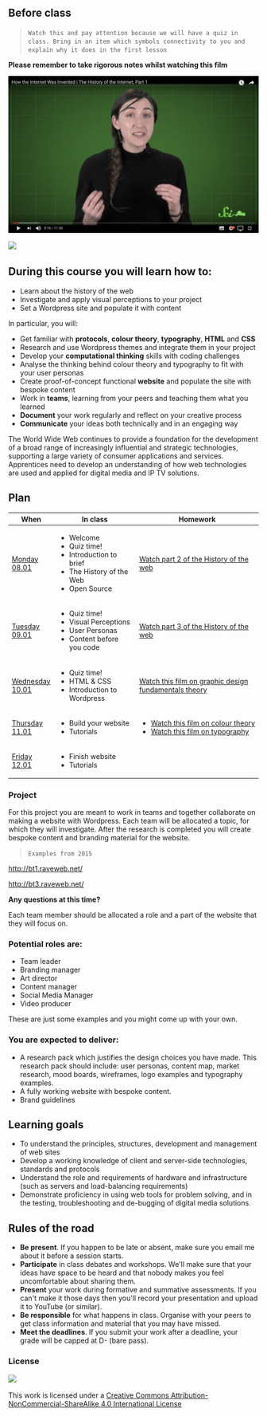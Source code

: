 ## Before class

> `Watch this and pay attention because we will have a quiz in class. Bring in an item which symbols connectivity to you and explain why it does in the first lesson`

**Please remember to take rigorous notes whilst watching this film**

[![webhistory1](assets/youtube1.png)](https://www.youtube.com/watch?v=1UStbvRnwmQ)

<img src="https://media.giphy.com/media/CTX0ivSQbI78A/giphy.gif" width="900">

## During this course you will learn how to:
* Learn about the history of the web
* Investigate and apply visual perceptions to your project
* Set a Wordpress site and populate it with content

In particular, you will:

* Get familiar with **protocols**, **colour theory**, **typography**, **HTML** and **CSS**
* Research and use Wordpress themes and integrate them in your project
* Develop your **computational thinking** skills with coding challenges
* Analyse the thinking behind colour theory and typography to fit with your user personas
* Create proof-of-concept functional **website** and populate the site with bespoke content
* Work in **teams**, learning from your peers and teaching them what you learned
* **Document** your work regularly and reflect on your creative process
* **Communicate** your ideas both technically and in an engaging way

The World Wide Web continues to provide a foundation for the development of a broad range of increasingly influential and strategic technologies, supporting a large variety of consumer applications and services. Apprentices need to develop an understanding of how web technologies are used and applied for digital media and IP TV solutions.

## Plan

When | In class           | Homework
---- | ------------------ | --------
[Monday<br>08.01](sessions/01)| <ul><li>Welcome <li>Quiz time! <li>Introduction to brief <li>The History of the Web <li>Open Source | [Watch part 2 of the History of the web](https://www.youtube.com/watch?v=1CsPHKJWiw0)
[Tuesday<br>09.01](sessions/02)| <ul><li>Quiz time! <li>Visual Perceptions <li>User Personas <li>Content before you code  | [Watch part 3 of the History of the web](https://www.youtube.com/watch?v=eYkXD_cGUYU)
[Wednesday<br>10.01](sessions/03)| <ul><li>Quiz time! <li>HTML & CSS <li>Introduction to Wordpress | [Watch this film on graphic design fundamentals theory](https://www.youtube.com/watch?v=YqQx75OPRa0)
[Thursday<br>11.01](sessions/04)| <ul><li>Build your website <li>Tutorials | <ul><li> [Watch this film on colour theory](https://www.youtube.com/watch?v=_2LLXnUdUIc) <li> [Watch this film on typography](https://www.youtube.com/watch?v=sByzHoiYFX0)
[Friday<br>12.01](sessions/05)| <ul><li>Finish website <li>Tutorials |

### Project

For this project you are meant to work in teams and together collaborate on making a website with Wordpress. Each team will be allocated a topic, for which they will investigate. After the research is completed you will create bespoke content and branding material for the website.

> `Examples from 2015`

http://bt1.raveweb.net/

http://bt3.raveweb.net/

**Any questions at this time?**

Each team member should be allocated a role and a part of the website that they will focus on.

### Potential roles are:
* Team leader
* Branding manager
* Art director
* Content manager
* Social Media Manager
* Video producer

These are just some examples and you might come up with your own.

### You are expected to deliver:
* A research pack which justifies the design choices you have made. This research pack should include: user personas, content map, market research, mood boards, wireframes, logo examples and typography examples.
* A fully working website with bespoke content.
* Brand guidelines

## Learning goals

* To understand the principles, structures, development and management of web sites
* Develop a working knowledge of client and server-side technologies, standards and protocols
* Understand the role and requirements of hardware and infrastructure (such as servers and load-balancing requirements)
* Demonstrate proficiency in using web tools for problem solving, and in the testing, troubleshooting and de-bugging of digital media solutions.

## Rules of the road

* **Be present**. If you happen to be late or absent, make sure you email me about it before a session starts.
* **Participate** in class debates and workshops. We'll make sure that your ideas have space to be heard and that nobody makes you feel uncomfortable about sharing them.
* **Present** your work during formative and summative assessments. If you can't make it those days then you'll record your presentation and upload it to YouTube (or similar).
* **Be responsible** for what happens in class. Organise with your peers to get class information and material that you may have missed.
* **Meet the deadlines**. If you submit your work after a deadline, your grade will be capped at D- (bare pass).

### License

[![](https://i.creativecommons.org/l/by-nc-sa/4.0/88x31.png)](http://creativecommons.org/licenses/by-nc-sa/4.0)

This work is licensed under a [Creative Commons Attribution-NonCommercial-ShareAlike 4.0 International License ](http://creativecommons.org/licenses/by-nc-sa/4.0)
